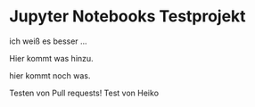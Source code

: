 # Jupyter Notebooks Testprojekt

ich weiß es besser
...

Hier kommt was hinzu.

hier kommt noch was.

Testen von Pull requests!
Test von Heiko
